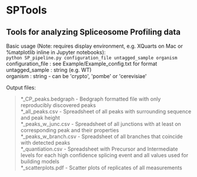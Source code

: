 # SPTools
## Tools for analyzing Spliceosome Profiling data  

Basic usage (Note: requires display environment, e.g. XQuarts on Mac or %matplotlib inline in Jupyter notebooks):  
```python SP_pipeline.py configuration_file untagged_sample organism```  
    configuration_file : see Example/Example_config.txt for format  
    untagged_sample : string (e.g. WT)  
    organism : string - can be 'crypto', 'pombe' or 'cerevisiae'  
    
Output files:  
>*_CP_peaks.bedgraph - Bedgraph formatted file with only reproducibly discovered peaks  
>*_all_peaks.csv - Spreadsheet of all peaks with surrounding sequence and peak height  
>*_peaks_w_junc.csv - Spreadsheet of all junctions with at least on corresponding peak and their properties  
>*_peaks_w_branch.csv - Spreadsheet of all branches that coincide with detected peaks  
>*_quantiation.csv - Spreadsheet with Precursor and Intermediate levels for each high confidence splicing event and all values used for building models  
>*_scatterplots.pdf - Scatter plots of replicates of all measurements  
